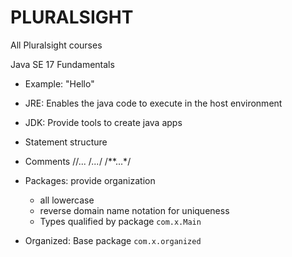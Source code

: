 # PLURALSIGHT

All Pluralsight courses

Java SE 17 Fundamentals
- Example: "Hello"
- JRE: Enables the java code to execute in the host environment
- JDK: Provide tools to create java apps 
- Statement structure
- Comments //... /*...*/ /**...*/
- Packages: provide organization
    * all lowercase
    * reverse domain name notation for uniqueness
    * Types qualified by package `com.x.Main`

- Organized: Base package `com.x.organized`
